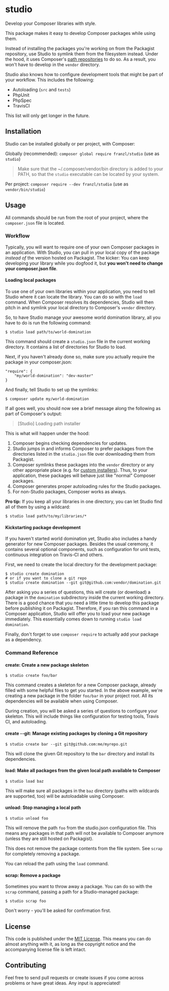 # studio

Develop your Composer libraries with style.

This package makes it easy to develop Composer packages while using them.

Instead of installing the packages you're working on from the Packagist repository, use Studio to symlink them from the filesystem instead.
Under the hood, it uses Composer's [path repositories](https://getcomposer.org/doc/05-repositories.md#path) to do so.
As a result, you won't have to develop in the `vendor` directory.

Studio also knows how to configure development tools that might be part of your workflow.
This includes the following:

- Autoloading (`src` and `tests`)
- PhpUnit
- PhpSpec
- TravisCI

This list will only get longer in the future.

## Installation

Studio can be installed globally or per project, with Composer:

Globally (recommended): `composer global require franzl/studio`
(use as `studio`)

> Make sure that the ~/.composer/vendor/bin directory is added to your PATH, so that the `studio` executable can be located by your system.

Per project: `composer require --dev franzl/studio`
(use as `vendor/bin/studio`)

## Usage

All commands should be run from the root of your project, where the `composer.json` file is located.

### Workflow

Typically, you will want to require one of your own Composer packages in an application.
With Studio, you can pull in your local copy of the package *instead of* the version hosted on Packagist.
The kicker: You can keep developing your library while you dogfood it, but **you won't need to change your composer.json file**.

#### Loading local packages

To use one of your own libraries within your application, you need to tell Studio where it can locate the library.
You can do so with the `load` command.
When Composer resolves its dependencies, Studio will then pitch in and symlink your local directory to Composer's `vendor` directory.

So, to have Studio manage your awesome world domination library, all you have to do is run the following command:

    $ studio load path/to/world-domination

This command should create a `studio.json` file in the current working directory.
It contains a list of directories for Studio to load.

Next, if you haven't already done so, make sure you actually require the package in your composer.json:

    "require": {
        "my/world-domination": "dev-master"
    }
    
And finally, tell Studio to set up the symlinks:

    $ composer update my/world-domination

If all goes well, you should now see a brief message along the following as part of Composer's output:

> [Studio] Loading path installer

This is what will happen under the hood:

1. Composer begins checking dependencies for updates.
2. Studio jumps in and informs Composer to prefer packages from the directories listed in the `studio.json` file over downloading them from Packagist.
3. Composer symlinks these packages into the `vendor` directory or any other appropriate place (e.g. for [custom installers](https://getcomposer.org/doc/articles/custom-installers.md)).
   Thus, to your application, these packages will behave just like "normal" Composer packages.
4. Composer generates proper autoloading rules for the Studio packages.
5. For non-Studio packages, Composer works as always.

**Pro tip:** If you keep all your libraries in one directory, you can let Studio find all of them by using a wildcard:

    $ studio load path/to/my/libraries/*

#### Kickstarting package development

If you haven't started world domination yet, Studio also includes a handy generator for new Composer packages.
Besides the usual ceremony, it contains several optional components, such as configuration for unit tests, continuous integration on Travis-CI and others.

First, we need to create the local directory for the development package:

    $ studio create domination
    # or if you want to clone a git repo
    $ studio create domination --git git@github.com:vendor/domination.git

After asking you a series of questions, this will create (or download) a package in the  `domination` subdirectory inside the current working directory.
There is a good chance that you need a little time to develop this package before publishing it on Packagist.
Therefore, if you ran this command in a Composer application, Studio will offer you to load your new package immediately.
This essentially comes down to running `studio load domination`.

Finally, don't forget to use `composer require` to actually add your package as a dependency.

### Command Reference

#### create: Create a new package skeleton

    $ studio create foo/bar

This command creates a skeleton for a new Composer package, already filled with some helpful files to get you started.
In the above example, we're creating a new package in the folder `foo/bar` in your project root.
All its dependencies will be available when using Composer.

During creation, you will be asked a series of questions to configure your skeleton.
This will include things like configuration for testing tools, Travis CI, and autoloading.

#### create --git: Manage existing packages by cloning a Git repository

    $ studio create bar --git git@github.com:me/myrepo.git

This will clone the given Git repository to the `bar` directory and install its dependencies.

#### load: Make all packages from the given local path available to Composer

    $ studio load baz

This will make sure all packages in the `baz` directory (paths with wildcards are supported, too) will be autoloadable using Composer.

#### unload: Stop managing a local path

    $ studio unload foo
 
This will remove the path `foo` from the studio.json configuration file.
This means any packages in that path will not be available to Composer anymore (unless they are still hosted on Packagist).

This does not remove the package contents from the file system.
See `scrap` for completely removing a package.

You can reload the path using the `load` command.

#### scrap: Remove a package

Sometimes you want to throw away a package.
You can do so with the `scrap` command, passing a path for a Studio-managed package:

    $ studio scrap foo

Don't worry - you'll be asked for confirmation first.

## License

This code is published under the [MIT License](http://opensource.org/licenses/MIT).
This means you can do almost anything with it, as long as the copyright notice and the accompanying license file is left intact.

## Contributing

Feel free to send pull requests or create issues if you come across problems or have great ideas.
Any input is appreciated!
